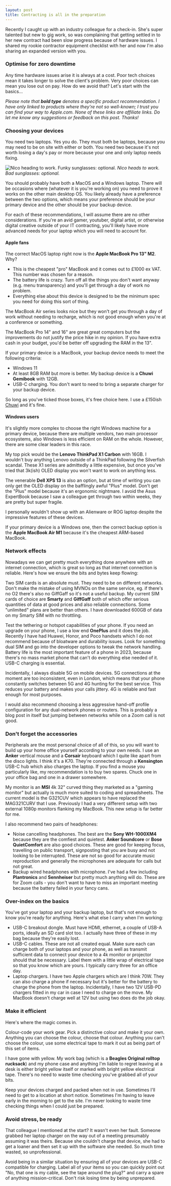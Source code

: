 ```yaml
---
layout: post
title: Contracting is all in the preparation
---
```


Recently I caught up with an industry colleague for a check-in. She's super talented but new to gig work, so was complaining that getting settled in to her new contract had been slow progress because of hardware issues. I shared my rookie contractor equipment checklist with her and now I'm also sharing an expanded version with you.

### Optimise for zero downtime

Any time hardware issues arise it is always at a cost. Poor tech choices mean it takes longer to solve the client's problem. Very poor choices can mean you lose out on pay. How do we avoid that? Let's start with the basics...<!--excerpt-end-->

*Please note that **bold type** denotes a specific product recommendation. I have only linked to products where they're not so well-known; I trust you can find your way to Apple.com. None of these links are affiliate links. Do let me know any suggestions or feedback on this post. Thanks!*

### Choosing your devices

You need two laptops. Yes you do. They must both be laptops, because you may need to be on site with either or both. You need two because it's not worth losing a day's pay or more because your one and only laptop needs fixing.

![Nico heading to work. Funky sunglasses: optional.](/public/img/work-day.jpg)
*Nico heads to work. Bad sunglasses: optional.*

You should probably have both a MacOS and a Windows laptop. There will be occasions where (whatever it is you're working on) you need to prove it works on the other main desktop OS. You likely already have a preference between the two options, which means your preference should be your primary device and the other should be your backup device.

For each of these recommendations, I will assume there are no other considerations. If you're an avid gamer, youtuber, digital artist, or otherwise digital creative outside of your IT contracting, you'll likely have more advanced needs for your laptop which you will need to account for.

#### Apple fans

The correct MacOS laptop right now is the **Apple MacBook Pro 13" M2**. Why?
* This is the cheapest "pro" MacBook and it comes out to £1000 ex VAT. This number was chosen for a reason.
* The battery life is crazy. Turn off all the things you don't want anyway (e.g. menu transparency) and you'll get through a day of work no problem.
* Everything else about this device is designed to be the minimum spec you need for doing this sort of thing.

The MacBook Air series looks nice but they won't get you through a day of work without needing to recharge, which is not good enough when you're at a conference or something.

The MacBook Pro 14" and 16" are great great computers but the improvements do not justify the price hike in my opinion. If you have extra cash in your budget, you'd be better off upgrading the RAM in the 13".

If your primary device is a MacBook, your backup device needs to meet the following criteria:
* Windows 11
* At least 8GB RAM but more is better. My backup device is a **Chuwi Gemibook** with 12GB.
* USB-C charging. You don't want to need to bring a separate charger for your backup device.

So long as you've ticked those boxes, it's free choice here. I use a £150ish [Chuwi](https://store.chuwi.com/collections/laptop) and it's fine.

#### Windows users

It's slightly more complex to choose the right Windows machine for a primary device, because there are multiple vendors, two main processor ecosystems, also Windows is less efficient on RAM on the whole. However, there are some clear leaders in this race.

My top pick would be the **Lenovo ThinkPad X1 Carbon** with 16GB. I wouldn't buy anything Lenovo outside of a ThinkPad following the Silverfish scandal. These X1 series are admittedly a little expensive, but once you've tried that 3k(ish) OLED display you won't want to work on anything less.

The venerable **Dell XPS 13** is also an option, but at time of writing you can only get the OLED display on the bafflingly awful "Plus" model. Don't get the "Plus" model because it's an ergonomic nightmare. I avoid the Asus ExpertBook because I saw a colleague get through two within weeks, they are pretty but super fragile.

I personally wouldn't show up with an Alienware or ROG laptop despite the impressive features of these devices.

If your primary device is a Windows one, then the correct backup option is the **Apple MacBook Air M1** because it's the cheapest ARM-based MacBook.

### Network effects

Nowadays we can get pretty much everything done anywhere with an internet connection, which is great so long as that internet connection is reliable. Here's how we ensure the bits and bytes keep flowing:

Two SIM cards is an absolute must. They need to be on different networks. Don't make the mistake of using MVNOs on the same service, eg. if there's no O2 there's also no GiffGaff so it's not a useful backup. My current SIM cards of choice are **Smarty** and **GiffGaff** both of which offer serious quantities of data at good prices and also reliable connections. Some "unlimited" plans are better than others. I have downloaded 600GB of data on my Smarty SIM with no throttling.

Test the tethering or hotspot capabilities of your phone. If you need an upgrade on your phone, I use a low end **OnePlus** and it does the job. Recently I have had Huawei, Honor, and Poco handsets which I do not recommend because of bloatware and durability issues. Look for something dual SIM and go into the developer options to tweak the network handling. Battery life is the most important feature of a phone in 2023, because there's no mass market phone that can't do everything else needed of it. USB-C charging is essential.

Incidentally, I always disable 5G on mobile devices. 5G connections at the moment are too inconsistent, even in London, which means that your phone constantly switches between 5G and 4G hunting for the best service. This reduces your battery and makes your calls jittery. 4G is reliable and fast enough for most purposes.

I would also recommend choosing a less aggressive hand-off profile configuration for any dual-network phones or routers. This is probably a blog post in itself but jumping between networks while on a Zoom call is not good.

### Don't forget the accessories

Peripherals are the most personal choice of all of this, so you will want to build up your home office yourself according to your own needs. I use an **Anker** vertical mouse and a **Corsair** keyboard which I quite like apart from the disco lights. I think it's a K70. They're connected through a **Kensington** USB-C hub which also charges the laptop. If you find a mouse you particularly like, my recommendation is to buy two spares. Chuck one in your office bag and one in a drawer somewhere.

My monitor is an **MSI** 4k 32" curved thing they marketed as a "gaming monitor" but actually is much more suited to coding and spreadsheets. The current model is the G321CUV which appears to have replaced the MAG321CURV that I use. Previously I had a very different setup with two external 1080p monitors flanking my MacBook. This new setup is far better for me.

I also recommend two pairs of headphones:
* Noise cancelling headphones. The best are the **Sony WH-1000XM4** because they are the comfiest and quietest. **Anker Soundcore** or **Bose QuietComfort** are also good choices. These are good for keeping focus, travelling on public transport, signposting that you are busy and not looking to be interrupted. These are not so good for accurate music reproduction and generally the microphones are adequate for calls but not great.
* Backup wired headphones with microphone. I've had a few including **Plantronics** and **Sennheiser** but pretty much anything will do. These are for Zoom calls - you don't want to have to miss an important meeting because the battery failed in your fancy cans.

### Over-index on the basics

You've got your laptop and your backup laptop, but that's not enough to know you're ready for anything. Here's what else I carry when I'm working:

* USB-C breakout dongle. Must have HDMI, ethernet, a couple of USB-A ports, ideally an SD card slot too. I actually have three of these in my bag because they're easily lost.
* USB-C cables. These are not all created equal. Make sure each can charge both of your laptops and your phone, as well as transmit sufficient data to connect your device to a 4k monitor or projector should that be necessary. Label them with a little wrap of electrical tape so that you know which are yours. I typically carry three for an office day.
* Laptop chargers. I have two Apple chargers which are I think 70W. They can also charge a phone if necessary but it's better for the battery to charge the phone from the laptop. Incidentally, I have two 12V USB-PD chargers fitted in my car in case I need to charge on the move. My MacBook doesn't charge well at 12V but using two does do the job okay.

### Make it efficient

Here's where the magic comes in.

Colour-code your work gear. Pick a distinctive colour and make it your own. Anything you can choose the colour, choose that colour. Anything you can't choose the colour, use some electrical tape to mark it out as being part of this set of items.

I have gone with yellow. My work bag (which is a **Beagles Original rolltop rucksack**) and my phone case and anything I'm liable to regret leaving at a desk is either bright yellow itself or marked with bright yellow electrical tape. There's no need to waste time checking you've grabbed all of your bits.

Keep your devices charged and packed when not in use. Sometimes I'll need to get to a location at short notice. Sometimes I'm having to leave early in the morning to get to the site. I'm never looking to waste time checking things when I could just be prepared.

### Avoid stress, be ready

That colleague I mentioned at the start? It wasn't even her fault. Someone grabbed her laptop charger on the way out of a meeting presumably assuming it was theirs. Because she couldn't charge that device, she had to get a loaner and then set it up with the software she needed. So much time wasted, so unprofessional.

Avoid being in a similar situation by ensuring all of your devices are USB-C compatible for charging. Label all of your items so you can quickly point out "No, that one is my cable, see the tape around the plug?" and carry a spare of anything mission-critical. Don't risk losing time by being unprepared.